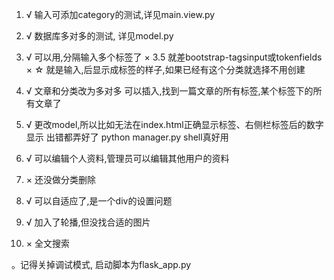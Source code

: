 1. √ 输入可添加category的测试,详见main.view.py
2. √ 数据库多对多的测试, 详见model.py

3. √ 可以用,分隔输入多个标签了
    × 3.5 就差bootstrap-tagsinput或tokenfields
    × ☆ 就是输入,后显示成标签的样子,如果已经有这个分类就选择不用创建

4. √ 文章和分类改为多对多
    可以插入,找到一篇文章的所有标签,某个标签下的所有文章了
5. √ 更改model,所以比如无法在index.html正确显示标签、右侧栏标签后的数字显示
    出错都弄好了 python manager.py shell真好用
6. √ 可以编辑个人资料,管理员可以编辑其他用户的资料

7. × 还没做分类删除

8. √ 可以自适应了,是一个div的设置问题
9. √ 加入了轮播,但没找合适的图片
10. × 全文搜索

。记得关掉调试模式, 启动脚本为flask_app.py
